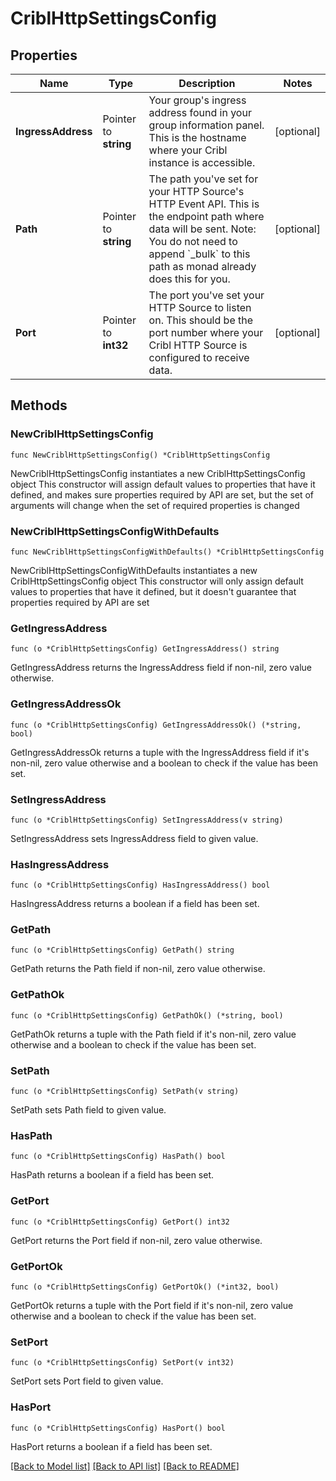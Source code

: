 # CriblHttpSettingsConfig

## Properties

Name | Type | Description | Notes
------------ | ------------- | ------------- | -------------
**IngressAddress** | Pointer to **string** | Your group&#39;s ingress address found in your group information panel. This is the hostname where your Cribl instance is accessible. | [optional] 
**Path** | Pointer to **string** | The path you&#39;ve set for your HTTP Source&#39;s HTTP Event API. This is the endpoint path where data will be sent. Note: You do not need to append &#x60;_bulk&#x60; to this path as monad already does this for you. | [optional] 
**Port** | Pointer to **int32** | The port you&#39;ve set your HTTP Source to listen on. This should be the port number where your Cribl HTTP Source is configured to receive data. | [optional] 

## Methods

### NewCriblHttpSettingsConfig

`func NewCriblHttpSettingsConfig() *CriblHttpSettingsConfig`

NewCriblHttpSettingsConfig instantiates a new CriblHttpSettingsConfig object
This constructor will assign default values to properties that have it defined,
and makes sure properties required by API are set, but the set of arguments
will change when the set of required properties is changed

### NewCriblHttpSettingsConfigWithDefaults

`func NewCriblHttpSettingsConfigWithDefaults() *CriblHttpSettingsConfig`

NewCriblHttpSettingsConfigWithDefaults instantiates a new CriblHttpSettingsConfig object
This constructor will only assign default values to properties that have it defined,
but it doesn't guarantee that properties required by API are set

### GetIngressAddress

`func (o *CriblHttpSettingsConfig) GetIngressAddress() string`

GetIngressAddress returns the IngressAddress field if non-nil, zero value otherwise.

### GetIngressAddressOk

`func (o *CriblHttpSettingsConfig) GetIngressAddressOk() (*string, bool)`

GetIngressAddressOk returns a tuple with the IngressAddress field if it's non-nil, zero value otherwise
and a boolean to check if the value has been set.

### SetIngressAddress

`func (o *CriblHttpSettingsConfig) SetIngressAddress(v string)`

SetIngressAddress sets IngressAddress field to given value.

### HasIngressAddress

`func (o *CriblHttpSettingsConfig) HasIngressAddress() bool`

HasIngressAddress returns a boolean if a field has been set.

### GetPath

`func (o *CriblHttpSettingsConfig) GetPath() string`

GetPath returns the Path field if non-nil, zero value otherwise.

### GetPathOk

`func (o *CriblHttpSettingsConfig) GetPathOk() (*string, bool)`

GetPathOk returns a tuple with the Path field if it's non-nil, zero value otherwise
and a boolean to check if the value has been set.

### SetPath

`func (o *CriblHttpSettingsConfig) SetPath(v string)`

SetPath sets Path field to given value.

### HasPath

`func (o *CriblHttpSettingsConfig) HasPath() bool`

HasPath returns a boolean if a field has been set.

### GetPort

`func (o *CriblHttpSettingsConfig) GetPort() int32`

GetPort returns the Port field if non-nil, zero value otherwise.

### GetPortOk

`func (o *CriblHttpSettingsConfig) GetPortOk() (*int32, bool)`

GetPortOk returns a tuple with the Port field if it's non-nil, zero value otherwise
and a boolean to check if the value has been set.

### SetPort

`func (o *CriblHttpSettingsConfig) SetPort(v int32)`

SetPort sets Port field to given value.

### HasPort

`func (o *CriblHttpSettingsConfig) HasPort() bool`

HasPort returns a boolean if a field has been set.


[[Back to Model list]](../README.md#documentation-for-models) [[Back to API list]](../README.md#documentation-for-api-endpoints) [[Back to README]](../README.md)


